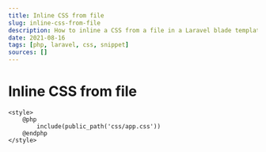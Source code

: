 ```yaml
---
title: Inline CSS from file
slug: inline-css-from-file
description: How to inline a CSS from a file in a Laravel blade template.
date: 2021-08-16
tags: [php, laravel, css, snippet]
sources: []
---
```


# Inline CSS from file

```blade
<style>
    @php
        include(public_path('css/app.css'))
    @endphp
</style>
```